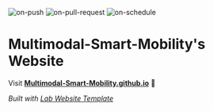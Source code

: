 
  ![on-push](../../actions/workflows/on-push.yaml/badge.svg)
  ![on-pull-request](../../actions/workflows/on-pull-request.yaml/badge.svg)
  ![on-schedule](../../actions/workflows/on-schedule.yaml/badge.svg)

  # Multimodal-Smart-Mobility's Website

  Visit **[Multimodal-Smart-Mobility.github.io](https://Multimodal-Smart-Mobility.github.io)** 🚀

  _Built with [Lab Website Template](https://greene-lab.gitbook.io/lab-website-template-docs)_
